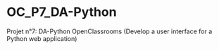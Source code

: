 # OC_P7_DA-Python
Projet n°7: DA-Python OpenClassrooms (Develop a user interface for a Python web application)
